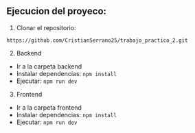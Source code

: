 ## Ejecucion del proyeco:

1. Clonar el repositorio:
```
https://github.com/CristianSerrano25/trabajo_practico_2.git
```
2. Backend
- Ir a la carpeta backend
- Instalar dependencias: `npm install`
- Ejecutar: `npm run dev`

3. Frontend
- Ir a la carpeta frontend
- Instalar dependencias: `npm install`
- Ejecutar: `npm run dev`
